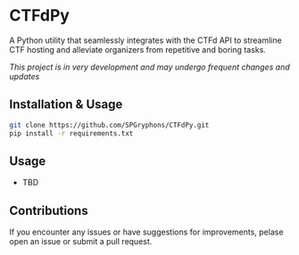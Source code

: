 # CTFdPy

A Python utility that seamlessly integrates with the CTFd API to streamline CTF hosting and alleviate organizers from repetitive and boring tasks.

*This project is in very development and may undergo frequent changes and updates*


## Installation & Usage

```bash
git clone https://github.com/SPGryphons/CTFdPy.git
pip install -r requirements.txt
```


## Usage
- TBD

## Contributions
If you encounter any issues or have suggestions for improvements, pelase open an issue or submit a pull request.
